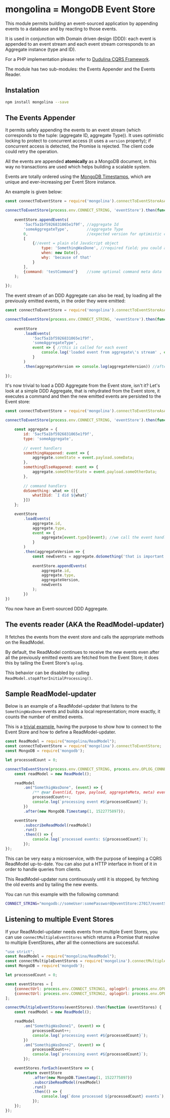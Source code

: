 # mongolina = MongoDB Event Store

This module permits building an event-sourced application by appending events to a database and by reacting to those events.

It is used in conjunction with Domain driven design (DDD): each event is appended to an event stream and each event stream corresponds to an Aggregate instance (type and ID).

For a PHP implementation please refer to [Dudulina CQRS Framework](https://github.com/xprt64/dudulina).

The module has two sub-modules: the Events Appender and the Events Reader.

## Instalation

```bash
npm install mongolina --save
```

## The Events Appender

It permits safely appending the events to an event stream (which corresponds to the tuple: (aggregate ID, aggregate Type)). 
It uses optimistic locking to protect to concurrent access (it uses a `version` property); 
if concurrent access is detected, the Promise is rejected. The client code could retry the operation.

All the events are appended **atomically** as a MongoDB document, in this way no transactions are used which helps building a scalable system. 

Events are totally ordered using the [MongoDB Timestamps](https://www.mongodb.com/presentations/implementation-of-cluster-wide-causal-consistency-in-mongodb), 
which are unique and ever-increasing per Event Store instance. 

An example is given below:

```javascript
const connectToEventStore = require('mongolina').connectToEventStoreAsAppender;

connectToEventStore(process.env.CONNECT_STRING, 'eventStore').then(function (eventStore) {
	
    eventStore.appendEvents(
    	'5acf5a1bf5926831065e1f9f', //aggregate Id
        'someAggregateType',        //aggregate Type
        0,                          //expected version for optimistic concurrency
        [    
            {//event = plain old JavaScript object
                type: 'SomethingWasDone', //required field; you could also use 'eventClass' instead of 'type'
                when: new Date(),
                why: 'because of that'
            }
        ],
        {command: 'testCommand'}    //some optional command meta data
    );
	
});
```

The event stream of an DDD Aggregate can also be read, by loading all the previously emitted events, in the order they were emitted:

```javascript
const connectToEventStore = require('mongolina').connectToEventStoreAsAppender;

connectToEventStore(process.env.CONNECT_STRING, 'eventStore').then(function (eventStore) {
	
    eventStore
        .loadEvents(
            '5acf5a1bf5926831065e1f9f',
            'someAggregateType',
            event => { //this is called for each event
                console.log('loaded event from aggregate\'s stream' , event);
            }
        )
        .then(aggregateVersion => console.log(aggregateVersion)) //after the events are loaded, you get the aggregateVersion
	
});
```

It's now trivial to load a DDD Aggregate from the Event store, isn't it?
Let's look at a simple DDD Aggregate, that is rehydrated from the Event store,
it executes a command and then the new emitted events are persisted to the Event store:

```javascript
const connectToEventStore = require('mongolina').connectToEventStoreAsAppender;

connectToEventStore(process.env.CONNECT_STRING, 'eventStore').then(function (eventStore) {

	const aggregate = {
	    id: '5acf5a1bf5926831065e1f9f',
	    type: 'someAggregate',
		
	    // event handlers
	    somethingHappened: event => {
	    	aggregate.someState = event.payload.someData;
	    },
	    somethingElseHappened: event => {
	    	aggregate.someOtherState = event.payload.someOtherData;
	    },
	    
	    // command handlers
	    doSomething: what => ([{
	    	whatIDid: `I did ${what}`
	    }])
	};

    eventStore
        .loadEvents(
            aggregate.id,
            aggregate.type,
            event => {
                aggregate[event.type](event); //we call the event handler method on the aggregate
            }
        )
        .then(aggregateVersion => {
            const newEvents = aggregate.doSomething('that is important');
            
            eventStore.appendEvents(
                aggregate.id,
                aggregate.type,
                aggregateVersion,
                newEvents
            );
        })
})
```

You now have an Event-sourced DDD Aggregate.

## The events reader (AKA the ReadModel-updater)
 
It fetches the events from the event store and calls the appropriate methods on the ReadModel.

By default, the ReadModel continues to receive the new events even after all the previously emitted events are fetched 
from the Event Store; it does this by tailing the Event Store's `oplog`.

This behavior can be disabled by calling `ReadModel.stopAfterInitialProcessing()`.

## Sample ReadModel-updater

Below is an example of a ReadModel-updater that listens to the `SomethingWasDone` events and builds a local
representation; more exactly, it counts the number of emitted events.

This is a [trivial example](https://github.com/xprt64/mongolina/blob/master/sample/read/simple-readmodel.js),
 having the purpose to show how to connect to the Event Store and how to define a ReadModel-updater.

```javascript
const ReadModel = require("mongolina/ReadModel");
const connectToEventStore = require('mongolina').connectToEventStore;
const MongoDB = require('mongodb');

let processedCount = 0;

connectToEventStore(process.env.CONNECT_STRING, process.env.OPLOG_CONNECT_STRING).then(function (eventStore) {
    const readModel = new ReadModel();

    readModel
        .on("SomethigWasDone", (event) => {
        	/** @var Event(id, type, payload, aggregateMeta, meta) event */
            processedCount++;
            console.log(`processing event #${processedCount}`);
        })
        .after(new MongoDB.Timestamp(1, 1522775897));

    eventStore
        .subscribeReadModel(readModel)
        .run()
        .then(() => {
            console.log(`processed events: ${processedCount}`);
        });
});
```

This can be very easy a microservice, with the purpose of keeping a CQRS ReadModel up-to-date. 
You can also put a HTTP interface in front of it in order to handle queries from clients.

This ReadModel-updater runs continuously until it is stopped, by fetching the old events 
and by tailing the new events.

You can run this example with the following command:

```bash
CONNECT_STRING="mongodb://someUser:somePassword@eventStore:27017/eventStore" OPLOG_CONNECT_STRING="mongodb://someUser:somePassword@eventStore:27017/local" node simple-readmodel.js
```

## Listening to multiple Event Stores

If your ReadModel-updater needs events from multiple Event Stores, you can use `connectMultipleEventStores` which returns
a Promise that resolve to multiple EventStores, after all the connections are successful.

```javascript
"use strict";
const ReadModel = require("mongolina/ReadModel");
const connectMultipleEventStores = require('mongolina').connectMultipleEventStores;
const MongoDB = require('mongodb');

let processedCount = 0;

const eventStores = [
    {connectUrl: process.env.CONNECT_STRING1, oplogUrl: process.env.OPLOG_CONNECT_STRING1},
    {connectUrl: process.env.CONNECT_STRING2, oplogUrl: process.env.OPLOG_CONNECT_STRING2}
];

connectMultipleEventStores(eventStores).then(function (eventStores) {
    const readModel = new ReadModel();

    readModel
        .on("SomethigWasDone1", (event) => {
            processedCount++;
            console.log(`processing event #${processedCount}`);
        })
        .on("SomethigWasDone2", (event) => {
            processedCount++;
            console.log(`processing event #${processedCount}`);
        });

    eventStores.forEach(eventStore => {
        return eventStore
            .after(new MongoDB.Timestamp(1, 1522775897))
            .subscribeReadModel(readModel)
            .run()
            .then(() => {
                console.log(`done processed ${processedCount} events`);
            });
    });
});
```